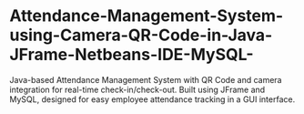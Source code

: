 # Attendance-Management-System-using-Camera-QR-Code-in-Java-JFrame-Netbeans-IDE-MySQL-
Java-based Attendance Management System with QR Code and camera integration for real-time check-in/check-out. Built using JFrame and MySQL, designed for easy employee attendance tracking in a GUI interface.
